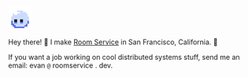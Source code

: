 ![an animated bubble character](./bubble.gif)

Hey there! 🌊 I make [Room Service](https://www.roomservice.dev/) in San Francisco, California. 🌉 

If you want a job working on cool distributed systems stuff, send me an email: evan `@` roomservice . dev. 
